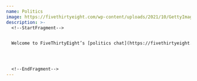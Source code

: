 ```yaml
---
name: Politics
image: https://fivethirtyeight.com/wp-content/uploads/2021/10/GettyImages-1235695505-4x3-copy.jpg?w=1150
description: >-
  <!--StartFragment-->


  Welcome to FiveThirtyEight’s [politics chat](https://fivethirtyeight.com/tag/slack-chat/). The transcript below has been lightly edited.




  <!--EndFragment-->
---
```

